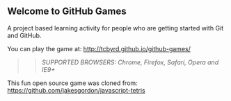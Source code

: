 ## Welcome to GitHub Games

A project based learning activity for people who are getting started with Git and GitHub.

You can play the game at: http://tcbyrd.github.io/github-games/

>> _*SUPPORTED BROWSERS*: Chrome, Firefox, Safari, Opera and IE9+_

This fun open source game was cloned from: https://github.com/jakesgordon/javascript-tetris
